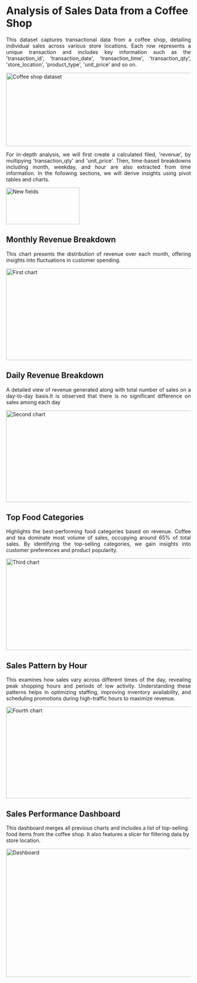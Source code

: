 # Analysis of Sales Data from a Coffee Shop

<p align="justify"> This dataset captures transactional data from a coffee shop, detailing individual sales across various store locations. Each row represents a unique transaction and includes key information such as the 'transaction_id', 'transaction_date', 'transaction_time', 'transaction_qty', 'store_location', 'product_type', 'unit_price' and so on. </p>

<img src="https://github.com/user-attachments/assets/1d7ba1b8-4434-4337-a0dd-1749087f5c11" alt="Coffee shop dataset" width="900" height="200">
  
<p align="justify"> For in-depth analysis, we will first create a calculated filed, 'revenue', by multipying 'transaction_qty' and 'unit_price'. Then, time-based breakdowns including month, weekday, and hour are also extracted from time information. In the following sections, we will derive insights using pivot tables and charts. </p>

<img src="https://github.com/user-attachments/assets/e800eb38-6da0-44d4-835f-ef8be3977f5a" alt="New fields" width="200" height="100">

## Monthly Revenue Breakdown
<p align="justify">This chart presents the distribution of revenue over each month, offering insights into fluctuations in customer spending.</p>

<img src="https://github.com/user-attachments/assets/38ffd646-0e10-4d99-a9be-9c7de3c95612" alt="First chart" width="600" height="250">

## Daily Revenue Breakdown
<p align="justify">A detailed view of revenue generated along with total number of sales on a day-to-day basis.It is observed that there is no significant difference on sales among each day</p>

<img src="https://github.com/user-attachments/assets/aab8f5c1-8213-4dcb-be29-6482a66f17ad" alt="Second chart" width="600" height="250">

## Top Food Categories
<p align="justify">Highlights the best-performing food categories based on revenue. Coffee and tea dominate most volume of sales, occupying around 65% of total sales. By identifying the top-selling categories, we gain insights into customer preferences and product popularity.</p>

<img src="https://github.com/user-attachments/assets/6855d78b-be31-4b4d-8639-eb9b9f981022" alt="Third chart" width="600" height="250">

## Sales Pattern by Hour
<p align="justify">This examines how sales vary across different times of the day, revealing peak shopping hours and periods of low activity. Understanding these patterns helps in optimizing staffing, improving inventory availability, and scheduling promotions during high-traffic hours to maximize revenue. </p>

<img src="https://github.com/user-attachments/assets/a93084a4-36a7-4c11-b91b-dd59d90edc2d" alt="Fourth chart" width="600" height="250">

## Sales Performance Dashboard
This dashboard merges all previous charts and includes a list of top-selling food items from the coffee shop. It also features a slicer for filtering data by store location.

<img src="https://github.com/user-attachments/assets/17133a6f-6d6c-4b2c-ad11-86aa0c3137eb" alt="Dashboard" width="700" height="350">




